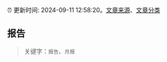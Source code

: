 :alarm_clock: 更新时间: 2024-09-11 12:58:20。[文章来源](/README.md)、[文章分类](/TAGS.md)

## 报告


> 关键字：`报告`、`月报`



